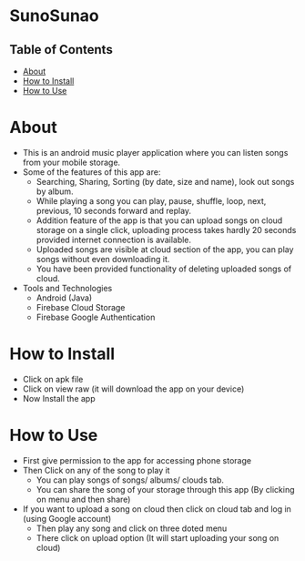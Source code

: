 # SunoSunao
## Table of Contents

- [About](#about)
- [How to Install ](#how-to-install)
- [How to Use](#how-to-use)
# About
 - This is an android music player application where you can listen songs from your mobile storage.
 - Some of the features of this app are:
    - Searching, Sharing, Sorting (by date, size and name), look out songs by album. 
    - While playing a song you can play, pause, shuffle, loop, next, previous, 10 seconds forward and replay.
    - Addition feature of the app is that you can upload songs on cloud storage on a single click, uploading process takes hardly 20 seconds provided internet connection is available. 
    - Uploaded songs are visible at cloud section of the app, you can play songs without even downloading it.
    - You have been provided functionality of deleting uploaded songs of cloud.
 - Tools and Technologies
 	- Android (Java)
 	- Firebase Cloud Storage
 	- Firebase Google Authentication
 

# How to Install
- Click on apk file
- Click on view raw (it will download the app on your device)
- Now Install the app

# How to Use
- First give permission to the app for accessing phone storage
- Then Click on any of the song to play it
  - You can play songs of songs/ albums/ clouds tab.
  - You can share the song of your storage through this app (By clicking on menu and then share)
- If you want to upload a song on cloud then click on cloud tab and log in (using Google account)
  - Then play any song and click on three doted menu
  - There click on upload option (It will start uploading your song on cloud)
  
